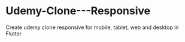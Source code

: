 # Udemy-Clone---Responsive
Create udemy clone responsive for mobile, tablet, web and desktop in Flutter
